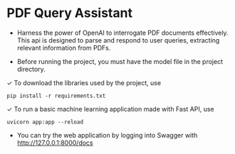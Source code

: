 # PDF Query Assistant

- Harness the power of OpenAI to interrogate PDF documents effectively. This api is designed to parse and respond to user queries, extracting relevant information from PDFs.

- Before running the project, you must have the model file in the project directory.

✓ To download the libraries used by the project, use
```
pip install -r requirements.txt
```

✓ To run a basic machine learning application made with Fast API, use
```
uvicorn app:app --reload
```

- You can try the web application by logging into Swagger with http://127.0.0.1:8000/docs 
